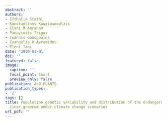 ```yaml
---
abstract: ''
authors:
- Efthalia Stathi
- Konstantinos Kougioumoutzis
- Eleni M Abraham
- Panayiotis Trigas
- Ioannis Ganopoulos
- Evangelia V Avramidou
- Eleni Tani
date: '2020-01-01'
doi: ''
featured: false
image:
  caption: ''
  focal_point: Smart
  preview_only: false
publication: AoB PLANTS
publication_types:
- '2'
tags: []
title: Population genetic variability and distribution of the endangered Greek endemic
  Cicer graecum under climate change scenarios
url_pdf: ''
---
```

